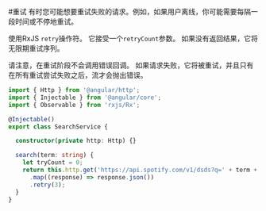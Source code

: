 #重试
有时您可能想要重试失败的请求。例如，如果用户离线，你可能需要每隔一段时间或不停地重试。

使用RxJS `retry`操作符。 它接受一个`retryCount`参数。 如果没有返回结果，它将无限期重试序列。

请注意，在重试阶段不会调用错误回调。 如果请求失败，它将被重试，并且只有在所有重试尝试失败之后，流才会抛出错误。

```typescript
import { Http } from '@angular/http';
import { Injectable } from '@angular/core';
import { Observable } from 'rxjs/Rx';

@Injectable()
export class SearchService {

  constructor(private http: Http) {}

  search(term: string) {
    let tryCount = 0;
    return this.http.get('https://api.spotify.com/v1/dsds?q=' + term + '&type=artist')
      .map((response) => response.json())
      .retry(3);
  }
}
```

